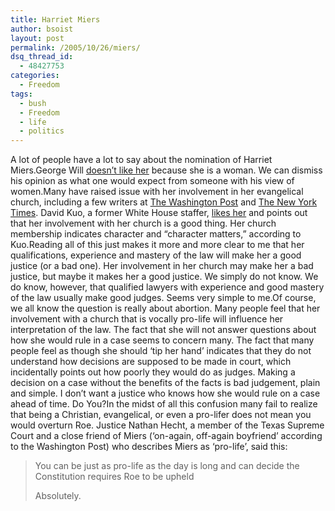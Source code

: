 ```yaml
---
title: Harriet Miers
author: bsoist
layout: post
permalink: /2005/10/26/miers/
dsq_thread_id:
  - 48427753
categories:
  - Freedom
tags:
  - bush
  - Freedom
  - life
  - politics
---
```

A lot of people have a lot to say about the nomination of Harriet Miers.George Will [doesn&#8217;t like her][1] because she is a woman. We can dismiss his opinion as what one would expect from someone with his view of women.Many have raised issue with her involvement in her evangelical church, including a few writers at [The Washington Post][2] and [The New York Times][3]. David Kuo, a former White House staffer, [ likes her][4] and points out that her involvement with her church is a good thing. Her church membership indicates character and &#8220;character matters,&#8221; according to Kuo.Reading all of this just makes it more and more clear to me that her qualifications, experience and mastery of the law will make her a good justice (or a bad one). Her involvement in her church may make her a bad justice, but maybe it makes her a good justice. We simply do not know. We do know, however, that qualified lawyers with experience and good mastery of the law usually make good judges. Seems very simple to me.Of course, we all know the question is really about abortion. Many people feel that her involvement with a church that is vocally pro-life will influence her interpretation of the law. The fact that she will not answer questions about how she would rule in a case seems to concern many. The fact that many people feel as though she should &#8216;tip her hand&#8217; indicates that they do not understand how decisions are supposed to be made in court, which incidentally points out how poorly they would do as judges. Making a decision on a case without the benefits of the facts is bad judgement, plain and simple. I don&#8217;t want a justice who knows how she would rule on a case ahead of time. Do You?In the midst of all this confusion many fail to realize that being a Christian, evangelical, or even a pro-lifer does not mean you would overturn Roe. Justice Nathan Hecht, a member of the Texas Supreme Court and a close friend of Miers (&#8216;on-again, off-again boyfriend&#8217; according to the Washington Post) who describes Miers as &#8216;pro-life&#8217;, said this:  


> You can be just as pro-life as the day is long and can decide the Constitution requires Roe to be upheld</p>
Absolutely.

 [1]: http://www.washingtonpost.com/wp-dyn/content/article/2005/10/04/AR2005100400954.html
 [2]: http://www.washingtonpost.com/wp-dyn/content/article/2005/10/04/AR2005100401765.html
 [3]: http://www.nytimes.com/2005/10/05/politics/politicsspecial1/05miers.html?hp&ex=1128484800&en=572c2c837182ce54&ei=5094&partner=homepage&oref=login
 [4]: http://www.beliefnet.com/story/176/story_17641_1.html